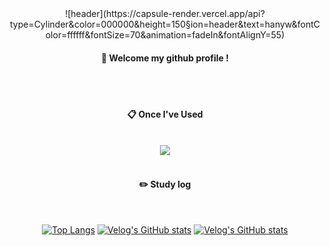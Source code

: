 <div align="center">
![header](https://capsule-render.vercel.app/api?type=Cylinder&color=000000&height=150&section=header&text=hanyw&fontColor=ffffff&fontSize=70&animation=fadeIn&fontAlignY=55)

 
####  :wave: Welcome my github profile !

  
 <br/>
 <br/>
  
####  :clipboard: Once I've Used 
  
 <br/>
<img src="https://img.shields.io/badge/github-181717?style=for-the-badge&logo=github&logoColor=white">

   <br/>
   <br/>
 
#### :pencil2: Study log
 
  <br/>
  
[![Top Langs](https://github-readme-stats.vercel.app/api/top-langs/?username=hanywyam&layout=compact)](https://github.com/anuraghazra/github-readme-stats)
[![Velog's GitHub stats](https://github-readme-stats.vercel.app/api?username=hanywyam&color=dark)](https://github.com/hanywyam/github-readme-stats)
[![Velog's GitHub stats](https://velog-readme-stats.vercel.app/api?name=hanywyam&color=dark)](https://velog.io/@hanywyam)
</div>

<!--
**Hanywyam/hanywyam** is a ✨ _special_ ✨ repository because its `README.md` (this file) appears on your GitHub profile.

Here are some ideas to get you started:

- 🔭 I’m currently working on ...
- 🌱 I’m currently learning ...
- 👯 I’m looking to collaborate on ...
- 🤔 I’m looking for help with ...
- 💬 Ask me about ...
- 📫 How to reach me: ...
- 😄 Pronouns: ...
- ⚡ Fun fact: ...
-->
